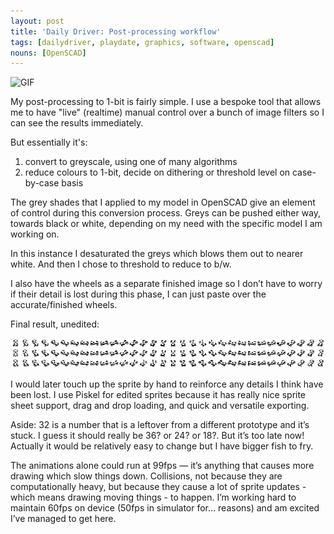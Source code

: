```yaml
---
layout: post
title: 'Daily Driver: Post-processing workflow'
tags: [dailydriver, playdate, graphics, software, openscad]
nouns: [OpenSCAD]
---
```


![GIF](/images/posts/daily-driver-post-processing.gif#playdate)

My post-processing to 1-bit is fairly simple. I use a bespoke tool that allows me to have "live" (realtime) manual control over a bunch of image filters so I can see the results immediately.

But essentially it's:
1. convert to greyscale, using one of many algorithms
2. reduce colours to 1-bit, decide on dithering or threshold level on case-by-case basis

The grey shades that I applied to my model in OpenSCAD give an element of control during this conversion process. Greys can be pushed either way, towards black or white, depending on my need with the specific model I am working on.

In this instance I desaturated the greys which blows them out to nearer white. And then I chose to threshold to reduce to b/w.

I also have the wheels as a separate finished image so I don’t have to worry if their detail is lost during this phase, I can just paste over the accurate/finished wheels.

Final result, unedited:

![PNG](/images/posts/daily-driver-post-processing.png)

I would later touch up the sprite by hand to reinforce any details I think have been lost. I use Piskel for edited sprites because it has really nice sprite sheet support, drag and drop loading, and quick and versatile exporting.

Aside: 32 is a number that is a leftover from a different prototype and it’s stuck. I guess it should really be 36? or 24? or 18?. But it’s too late now! Actually it would be relatively easy to change but I have bigger fish to fry.

The animations alone could run at 99fps — it’s anything that causes more drawing which slow things down. Collisions, not because they are computationally heavy, but because they cause a lot of sprite updates - which means drawing moving things - to happen. I’m working hard to maintain 60fps on device (50fps in simulator for… reasons) and am excited I’ve managed to get here.